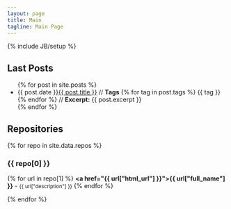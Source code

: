 ```yaml
---
layout: page
title: Main
tagline: Main Page
---
```

{% include JB/setup %}


## Last Posts
<ul>
  {% for post in site.posts %}
    <li>
      {{ post.date    }}<a href="{{ post.url }}">{{ post.title }}</a> // <b>Tags</b> 
        {% for tag in post.tags %}
          {{ tag }} 
        {% endfor %}
        // <b>Excerpt:</b> {{ post.excerpt }}
    </li>
  {% endfor %}
</ul>



<!-- {{ site.data }} -->

## Repositories
{% for repo in site.data.repos %}

### {{ repo[0] }}

{% for url in repo[1] %}
<b><a href="{{ url["html_url"] }}">{{ url["full_name"] }}</a></b> - <small>{{ url["description"] }}</small>
{% endfor %}

{% endfor %}




<!--
"name": "allbiovm",
    "full_name": "sauloal/allbiovm",
    "html_url": "https://github.com/sauloal/allbiovm",
    "description": "Virtual Machine installation files for the hack-a-thon and hands-on-session",
-->

<!-- 
## Repositories
{% for repo in site.data.githubcom.data %}

### {{ repo[0] }}
{% for cls in repo[1] %}

#### {{ cls[0] }}
{% for lnk in cls[1] %}
<li><a href="{{ site.data.githubcom._url }}/{{ lnk }}">{{ lnk }}</a></li>
{% endfor %}
{% endfor %}
{% endfor %}
-->



